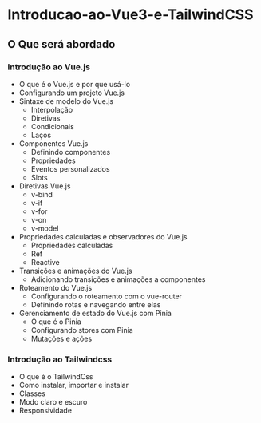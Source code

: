 # Introducao-ao-Vue3-e-TailwindCSS

## O Que será abordado

### Introdução ao Vue.js

- O que é o Vue.js e por que usá-lo
- Configurando um projeto Vue.js
- Sintaxe de modelo do Vue.js
  - Interpolação
  - Diretivas
  - Condicionais
  - Laços
- Componentes Vue.js
  - Definindo componentes
  - Propriedades
  - Eventos personalizados
  - Slots
- Diretivas Vue.js
  - v-bind
  - v-if
  - v-for
  - v-on
  - v-model
- Propriedades calculadas e observadores do Vue.js
  - Propriedades calculadas
  - Ref
  - Reactive
- Transições e animações do Vue.js
  - Adicionando transições e animações a componentes
- Roteamento do Vue.js
  - Configurando o roteamento com o vue-router
  - Definindo rotas e navegando entre elas
- Gerenciamento de estado do Vue.js com Pinia
  - O que é o Pinia
  - Configurando stores com Pinia
  - Mutações e ações

### Introdução ao Tailwindcss
- O que é o TailwindCss
- Como instalar, importar e instalar
- Classes
- Modo claro e escuro
- Responsividade
